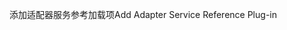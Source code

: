 <span data-ttu-id="c16fb-101">添加适配器服务参考加载项</span><span class="sxs-lookup"><span data-stu-id="c16fb-101">Add Adapter Service Reference Plug-in</span></span>
